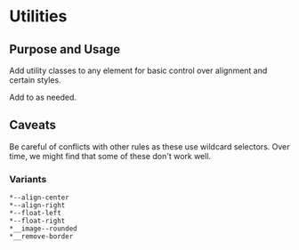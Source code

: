 # Utilities

## Purpose and Usage
Add utility classes to any element for basic control over alignment and certain styles.

Add to as needed.

## Caveats
Be careful of conflicts with other rules as these use wildcard selectors.
Over time, we might find that some of these don't work well.

### Variants

```
*--align-center
*--align-right
*--float-left
*--float-right
*__image--rounded
*__remove-border

```
